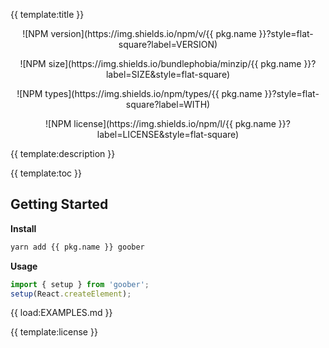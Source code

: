 
{{ template:title }}

<p align="center">
![NPM version](https://img.shields.io/npm/v/{{ pkg.name }}?style=flat-square?label=VERSION)
</p>
<p align="center">
![NPM size](https://img.shields.io/bundlephobia/minzip/{{ pkg.name }}?label=SIZE&style=flat-square)
</p>
<p align="center">
![NPM types](https://img.shields.io/npm/types/{{ pkg.name }}?style=flat-square?label=WITH)
</p>
<p align="center">
![NPM license](https://img.shields.io/npm/l/{{ pkg.name }}?label=LICENSE&style=flat-square)
</p>

{{ template:description }}

{{ template:toc }}

## Getting Started

**Install**

```bash
yarn add {{ pkg.name }} goober
```

**Usage**

```typescript jsx
import { setup } from 'goober';
setup(React.createElement);
```

{{ load:EXAMPLES.md }}

{{ template:license }}
